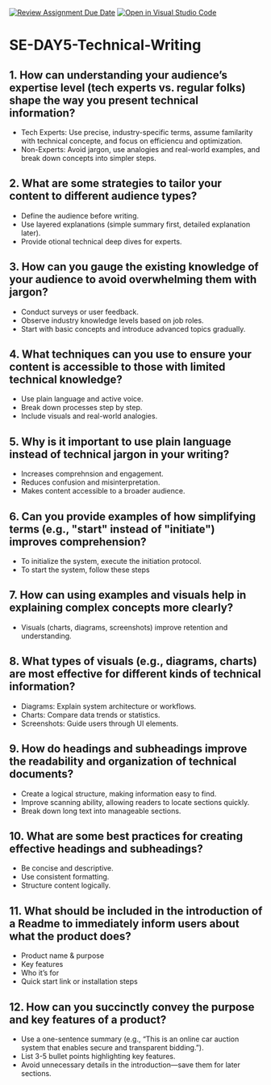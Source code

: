 [![Review Assignment Due Date](https://classroom.github.com/assets/deadline-readme-button-22041afd0340ce965d47ae6ef1cefeee28c7c493a6346c4f15d667ab976d596c.svg)](https://classroom.github.com/a/zsAR-pyY)
[![Open in Visual Studio Code](https://classroom.github.com/assets/open-in-vscode-2e0aaae1b6195c2367325f4f02e2d04e9abb55f0b24a779b69b11b9e10269abc.svg)](https://classroom.github.com/online_ide?assignment_repo_id=18415379&assignment_repo_type=AssignmentRepo)
# SE-DAY5-Technical-Writing
## 1. How can understanding your audience’s expertise level (tech experts vs. regular folks) shape the way you present technical information?
- Tech Experts: Use precise, industry-specific terms, assume familarity with technical concepte, and focus on efficiencu and optimization.
- Non-Experts: Avoid jargon, use analogies and real-world examples, and break down concepts into simpler steps.
## 2. What are some strategies to tailor your content to different audience types?
- Define the audience before writing.
- Use layered explanations (simple summary first, detailed explanation later).
- Provide otional technical deep dives for experts.
## 3. How can you gauge the existing knowledge of your audience to avoid overwhelming them with jargon?
- Conduct surveys or user feedback.
- Observe industry knowledge levels based on job roles.
- Start with basic concepts and introduce advanced topics gradually.
## 4. What techniques can you use to ensure your content is accessible to those with limited technical knowledge?
- Use plain language and active voice.
- Break down processes step by step.
- Include visuals and real-world analogies.
## 5. Why is it important to use plain language instead of technical jargon in your writing?
- Increases comprehnsion and engagement.
- Reduces confusion and misinterpretation.
- Makes content accessible to a broader audience.
## 6. Can you provide examples of how simplifying terms (e.g., "start" instead of "initiate") improves comprehension?
- To initialize the system, execute the initiation protocol.
- To start the system, follow these steps
## 7. How can using examples and visuals help in explaining complex concepts more clearly?
- Visuals (charts, diagrams, screenshots) improve retention and understanding.
## 8. What types of visuals (e.g., diagrams, charts) are most effective for different kinds of technical information?
- Diagrams: Explain system architecture or workflows.
- Charts: Compare data trends or statistics.
- Screenshots: Guide users through UI elements.
## 9. How do headings and subheadings improve the readability and organization of technical documents?
- Create a logical structure, making information easy to find.
- Improve scanning ability, allowing readers to locate sections quickly.
- Break down long text into manageable sections.
## 10. What are some best practices for creating effective headings and subheadings?
- Be concise and descriptive.
- Use consistent formatting.
- Structure content logically.
## 11. What should be included in the introduction of a Readme to immediately inform users about what the product does?
- Product name & purpose
- Key features
- Who it’s for
- Quick start link or installation steps
## 12. How can you succinctly convey the purpose and key features of a product?
- Use a one-sentence summary (e.g., “This is an online car auction system that enables secure and transparent bidding.”).
- List 3-5 bullet points highlighting key features.
- Avoid unnecessary details in the introduction—save them for later sections.
